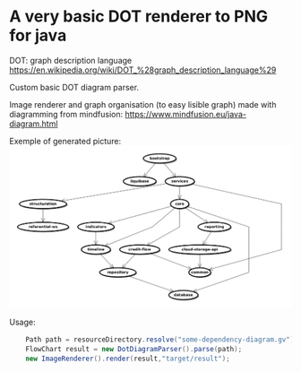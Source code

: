 # A very basic DOT renderer to PNG for java

DOT: graph description language
https://en.wikipedia.org/wiki/DOT_%28graph_description_language%29

Custom basic DOT diagram parser.

Image renderer and graph organisation (to easy lisible graph) made with diagramming from mindfusion:
https://www.mindfusion.eu/java-diagram.html

Exemple of generated picture:
![diagramm generation exemple](result.png "Sample diagramm")

Usage: 

```java
    Path path = resourceDirectory.resolve("some-dependency-diagram.gv");
    FlowChart result = new DotDiagramParser().parse(path);
    new ImageRenderer().render(result,"target/result");
```
